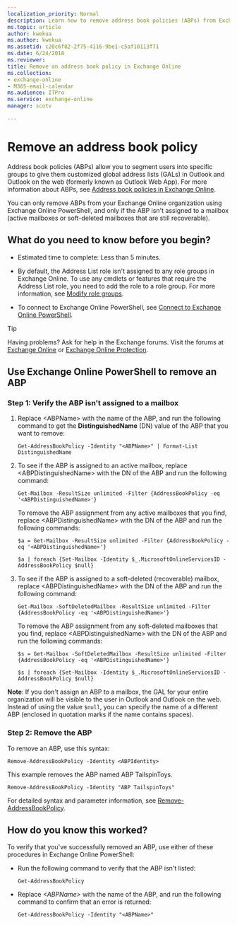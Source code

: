```yaml
---
localization_priority: Normal
description: Learn how to remove address book policies (ABPs) from Exchange Online.
ms.topic: article
author: kwekua
ms.author: kwekua
ms.assetid: c20c6f82-2f75-4116-9be1-c5af10113f71
ms.date: 6/24/2018
ms.reviewer: 
title: Remove an address book policy in Exchange Online
ms.collection: 
- exchange-online
- M365-email-calendar
ms.audience: ITPro
ms.service: exchange-online
manager: scotv

---
```


# Remove an address book policy

Address book policies (ABPs) allow you to segment users into specific groups to give them customized global address lists (GALs) in Outlook and Outlook on the web (formerly known as Outlook Web App). For more information about ABPs, see [Address book policies in Exchange Online](address-book-policies.md).

You can only remove ABPs from your Exchange Online organization using Exchange Online PowerShell, and only if the ABP isn't assigned to a mailbox (active mailboxes or soft-deleted mailboxes that are still recoverable).

## What do you need to know before you begin?

- Estimated time to complete: Less than 5 minutes.

- By default, the Address List role isn't assigned to any role groups in Exchange Online. To use any cmdlets or features that require the Address List role, you need to add the role to a role group. For more information, see [Modify role groups](../../permissions-exo/role-groups.md#modify-role-groups).

- To connect to Exchange Online PowerShell, see [Connect to Exchange Online PowerShell](https://docs.microsoft.com/powershell/exchange/exchange-online/connect-to-exchange-online-powershell/connect-to-exchange-online-powershell).

> [!TIP]
> Having problems? Ask for help in the Exchange forums. Visit the forums at [Exchange Online](https://go.microsoft.com/fwlink/p/?linkId=267542) or [Exchange Online Protection](https://go.microsoft.com/fwlink/p/?linkId=285351).

## Use Exchange Online PowerShell to remove an ABP

### Step 1: Verify the ABP isn't assigned to a mailbox

1. Replace \<ABPName\> with the name of the ABP, and run the following command to get the **DistinguishedName** (DN) value of the ABP that you want to remove:

   ```
   Get-AddressBookPolicy -Identity "<ABPName>" | Format-List DistinguishedName
   ```

2. To see if the ABP is assigned to an active mailbox, replace \<ABPDistinguishedName\> with the DN of the ABP and run the following command:

   ```
   Get-Mailbox -ResultSize unlimited -Filter {AddressBookPolicy -eq '<ABPDistinguishedName>'}
   ```

   To remove the ABP assignment from any active mailboxes that you find, replace \<ABPDistinguishedName\> with the DN of the ABP and run the following commands:

   ```
   $a = Get-Mailbox -ResultSize unlimited -Filter {AddressBookPolicy -eq '<ABPDistinguishedName>'}
   ```

   ```
   $a | foreach {Set-Mailbox -Identity $_.MicrosoftOnlineServicesID -AddressBookPolicy $null}
   ```

3. To see if the ABP is assigned to a soft-deleted (recoverable) mailbox, replace \<ABPDistinguishedName\> with the DN of the ABP and run the following command:

   ```
   Get-Mailbox -SoftDeletedMailbox -ResultSize unlimited -Filter {AddressBookPolicy -eq '<ABPDistinguishedName>'}
   ```

   To remove the ABP assignment from any soft-deleted mailboxes that you find, replace \<ABPDistinguishedName\> with the DN of the ABP and run the following commands:

   ```
   $s = Get-Mailbox -SoftDeletedMailbox -ResultSize unlimited -Filter {AddressBookPolicy -eq '<ABPDistinguishedName>'}
   ```

   ```
   $s | foreach {Set-Mailbox -Identity $_.MicrosoftOnlineServicesID -AddressBookPolicy $null}
   ```

**Note**: If you don't assign an ABP to a mailbox, the GAL for your entire organization will be visible to the user in Outlook and Outlook on the web. Instead of using the value `$null`, you can specify the name of a different ABP (enclosed in quotation marks if the name contains spaces).

### Step 2: Remove the ABP

To remove an ABP, use this syntax:

```
Remove-AddressBookPolicy -Identity <ABPIdentity>
```

This example removes the ABP named ABP TailspinToys.

```
Remove-AddressBookPolicy -Identity "ABP TailspinToys"
```

For detailed syntax and parameter information, see [Remove-AddressBookPolicy](http://technet.microsoft.com/library/57ff215a-cba5-46d1-a7f7-ab2512ce4b6f.aspx).

## How do you know this worked?

To verify that you've successfully removed an ABP, use either of these procedures in Exchange Online PowerShell:

- Run the following command to verify that the ABP isn't listed:

  ```
  Get-AddressBookPolicy
  ```

- Replace _\<ABPName\>_ with the name of the ABP, and run the following command to confirm that an error is returned:

  ```
  Get-AddressBookPolicy -Identity "<ABPName>"
  ```

